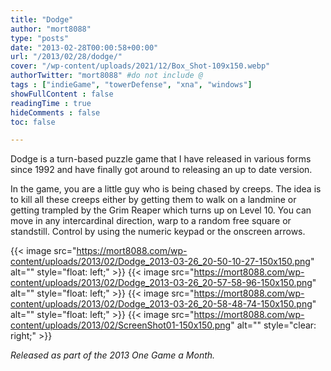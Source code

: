 ```yaml
---
title: "Dodge"
author: "mort8088"
type: "posts"
date: "2013-02-28T00:00:58+00:00"
url: "/2013/02/28/dodge/"
cover: "/wp-content/uploads/2021/12/Box_Shot-109x150.webp"
authorTwitter: "mort8088" #do not include @
tags : ["indieGame", "towerDefense", "xna", "windows"]
showFullContent : false
readingTime : true
hideComments : false
toc: false

---
```


Dodge is a turn-based puzzle game that I have released in various forms since 1992 and have finally got around to releasing an up to date version.

In the game, you are a little guy who is being chased by creeps. The idea is to kill all these creeps either by getting them to walk on a landmine or getting trampled by the Grim Reaper which turns up on Level 10. You can move in any intercardinal direction, warp to a random free square or standstill. Control by using the numeric keypad or the onscreen arrows.

{{< image src="https://mort8088.com/wp-content/uploads/2013/02/Dodge_2013-03-26_20-50-10-27-150x150.png" alt="" style="float: left;" >}}
{{< image src="https://mort8088.com/wp-content/uploads/2013/02/Dodge_2013-03-26_20-57-58-96-150x150.png" alt="" style="float: left;" >}}
{{< image src="https://mort8088.com/wp-content/uploads/2013/02/Dodge_2013-03-26_20-58-48-74-150x150.png" alt="" style="float: left;" >}}
{{< image src="https://mort8088.com/wp-content/uploads/2013/02/ScreenShot01-150x150.png" alt="" style="clear: right;" >}}

_Released as part of the 2013 One Game a Month._
